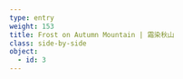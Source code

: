 ```yaml
---
type: entry
weight: 153
title: Frost on Autumn Mountain | 霜染秋山
class: side-by-side
object:
  - id: 3
---
```

